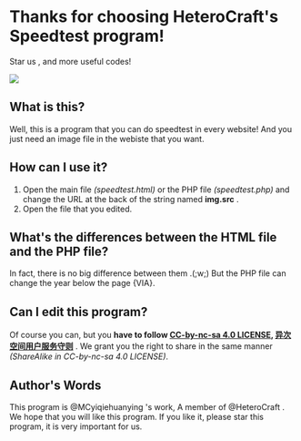# Thanks for choosing HeteroCraft's Speedtest program!

Star us , and more useful codes! 

![](https://img.shields.io/github/stars/HeteroCraft/speedtest.svg)

## What is this?

Well, this is a program that you can do speedtest in every website! And you just need an image file in the webiste that you want.

## How can I use it?

1. Open the main file *(speedtest.html)* or the PHP file *(speedtest.php)* and change the URL at the back of the string named **img.src** .
2. Open the file that you edited.

## What's the differences between the HTML file and the PHP file?

In fact, there is no big difference between them .(;w;) But the PHP file can change the year below the page {VIA}.

## Can I edit this program?

Of course you can, but you **have to follow [CC-by-nc-sa 4.0 LICENSE](https://creativecommons.org/licenses/by-nc-sa/4.0/), [异次空间用户服务守则](https://www.heterocraft.com/rule/main.php)** .
We grant you the right to share in the same manner *(ShareAlike in CC-by-nc-sa 4.0 LICENSE)*.

## Author's Words

This program is @MCyiqiehuanying 's work, A member of @HeteroCraft .
We hope that you will like this program.
If you like it, please star this program, it is very important for us.
